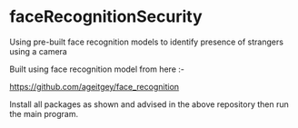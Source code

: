 # faceRecognitionSecurity
Using pre-built face recognition  models to identify presence of strangers using a camera

Built using face recognition model from here :-

https://github.com/ageitgey/face_recognition

Install all packages as shown and advised in the above repository then run the main program.
